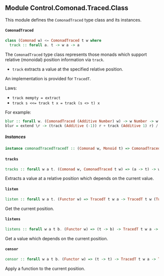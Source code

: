 ## Module Control.Comonad.Traced.Class

This module defines the `ComonadTraced` type class and its instances.

#### `ComonadTraced`

``` purescript
class (Comonad w) <= ComonadTraced t w where
  track :: forall a. t -> w a -> a
```

The `ComonadTraced` type class represents those monads which support relative (monoidal)
position information via `track`.

- `track` extracts a value at the specified relative position.

An implementation is provided for `TracedT`.

Laws:

- `track mempty = extract`
- `track s <<= track t x = track (s <> t) x`

For example:

```purescript
blur :: forall w. (ComonadTraced (Additive Number) w) -> w Number -> w Number
blur = extend \r -> (track (Additive (-1)) r + track (Additive 1) r) / 2
```

##### Instances
``` purescript
instance comonadTracedTracedT :: (Comonad w, Monoid t) => ComonadTraced t (TracedT t w)
```

#### `tracks`

``` purescript
tracks :: forall w a t. (Comonad w, ComonadTraced t w) => (a -> t) -> w a -> a
```

Extracts a value at a relative position which depends on the current value.

#### `listen`

``` purescript
listen :: forall w a t. (Functor w) => TracedT t w a -> TracedT t w (Tuple a t)
```

Get the current position.

#### `listens`

``` purescript
listens :: forall w a t b. (Functor w) => (t -> b) -> TracedT t w a -> TracedT t w (Tuple a b)
```

Get a value which depends on the current position.

#### `censor`

``` purescript
censor :: forall w a t b. (Functor w) => (t -> t) -> TracedT t w a -> TracedT t w a
```

Apply a function to the current position.


